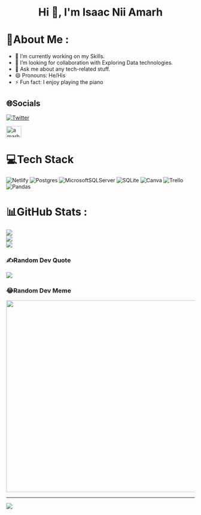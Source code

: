 <h1 align="center">Hi 👋, I'm Isaac Nii Amarh</h1>

<!--
**NII-CODES/NII-CODES** is a ✨ _special_ ✨ repository because its `README.md` (this file) appears on your GitHub profile.

Here are some ideas to get you started:
- 🔭 I’m currently working on ...
- 🌱 I’m currently learning ...
- 👯 I’m looking to collaborate on ...
- 🤔 I’m looking for help with ...
- 💬 Ask me about ...
- 📫 How to reach me: ...
- 😄 Pronouns: ...
- ⚡ Fun fact: ...
-->
# 💫About Me :
- 🔭 I’m currently working on my Skills.
- 🤔 I’m looking for collaboration with Exploring Data technologies.
- 💬 Ask me about any tech-related stuff.
- 😄 Pronouns: He/His
- ⚡ Fun fact: I enjoy playing the piano

## 🌐Socials
[![Twitter](https://img.shields.io/badge/Twitter-%231DA1F2.svg?logo=Twitter&logoColor=white)](https://twitter.com/@niiknewttin)

<p align="left">
<a href="https://www.hackerrank.com/@amarhnii_isaac" target="blank"><img align="center" src="https://raw.githubusercontent.com/rahuldkjain/github-profile-readme-generator/master/src/images/icons/Social/hackerrank.svg" alt="amarhnii_isaac" height="30" width="40" /></a>
</p>

# 💻Tech Stack
![Netlify](https://img.shields.io/badge/netlify-%23000000.svg?style=plastic&logo=netlify&logoColor=#00C7B7) ![Postgres](https://img.shields.io/badge/postgres-%23316192.svg?style=plastic&logo=postgresql&logoColor=white) ![MicrosoftSQLServer](https://img.shields.io/badge/Microsoft%20SQL%20Sever-CC2927?style=plastic&logo=microsoft%20sql%20server&logoColor=white) ![SQLite](https://img.shields.io/badge/sqlite-%2307405e.svg?style=plastic&logo=sqlite&logoColor=white) ![Canva](https://img.shields.io/badge/Canva-%2300C4CC.svg?style=plastic&logo=Canva&logoColor=white) ![Trello](https://img.shields.io/badge/Trello-%23026AA7.svg?style=plastic&logo=Trello&logoColor=white) ![Pandas](https://img.shields.io/badge/pandas-%23150458.svg?style=plastic&logo=pandas&logoColor=white)
# 📊GitHub Stats :
![](https://github-readme-stats.vercel.app/api?username=NII-CODES&theme=vision-friendly-dark&hide_border=true&include_all_commits=true&count_private=false)<br/>
![](https://github-readme-streak-stats.herokuapp.com/?user=NII-CODES&theme=vision-friendly-dark&hide_border=true)<br/>
![](https://github-readme-stats.vercel.app/api/top-langs/?username=NII-CODES&theme=vision-friendly-dark&hide_border=true&include_all_commits=true&count_private=false&layout=compact)

### ✍️Random Dev Quote
![](https://quotes-github-readme.vercel.app/api?type=vetical&theme=dark)

### 😂Random Dev Meme
<img src="https://random-memer.herokuapp.com/" width="512px"/>

---
[![](https://visitcount.itsvg.in/api?id=NII-CODES&icon=2&color=12)](https://visitcount.itsvg.in)

